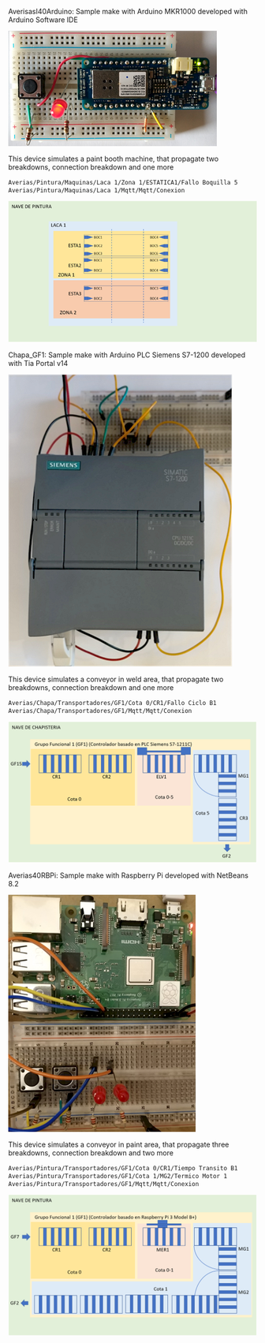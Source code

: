 AverisasI40Arduino: Sample make with Arduino MKR1000 developed with Arduino Software IDE

![MKR1000](Arduino.png)

This device simulates a paint booth machine, that propagate two breakdowns, connection breakdown and one more

```
Averias/Pintura/Maquinas/Laca 1/Zona 1/ESTATICA1/Fallo Boquilla 5
Averias/Pintura/Maquinas/Laca 1/Mqtt/Mqtt/Conexion
```

![paint booth machine](boothpaintmachine.png)

Chapa_GF1: Sample make with Arduino PLC Siemens S7-1200 developed with Tia Portal v14

![PLC](S71200.png)

This device simulates a conveyor in weld area, that propagate two breakdowns, connection breakdown and one more

```
Averias/Chapa/Transportadores/GF1/Cota 0/CR1/Fallo Ciclo B1
Averias/Chapa/Transportadores/GF1/Mqtt/Mqtt/Conexion
```

![Weld Area Functional Group](WeldArea.png)

Averias40RBPi: Sample make with Raspberry Pi developed with NetBeans 8.2

![Raspberry Pi](RBPi.png)

This device simulates a conveyor in paint area, that propagate three breakdowns, connection breakdown and two more

```
Averias/Pintura/Transportadores/GF1/Cota 0/CR1/Tiempo Transito B1
Averias/Pintura/Transportadores/GF1/Cota 1/MG2/Termico Motor 1
Averias/Pintura/Transportadores/GF1/Mqtt/Mqtt/Conexion

```

![Paint Functional Group](PaintConveyor.png)